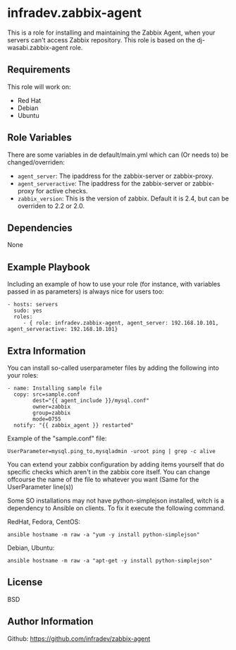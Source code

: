 infradev.zabbix-agent
=========

This is a role for installing and maintaining the Zabbix Agent, when your servers can't access Zabbix repository.
This role is based on the dj-wasabi.zabbix-agent role.

Requirements
------------

This role will work on:
 * Red Hat
 * Debian
 * Ubuntu

Role Variables
--------------

There are some variables in de default/main.yml which can (Or needs to) be changed/overriden:
* `agent_server`: The ipaddress for the zabbix-server or zabbix-proxy.
* `agent_serveractive`: The ipaddress for the zabbix-server or zabbix-proxy for active checks.
* `zabbix_version`: This is the version of zabbix. Default it is 2.4, but can be overriden to 2.2 or 2.0.

Dependencies
------------

None

Example Playbook
----------------

Including an example of how to use your role (for instance, with variables passed in as parameters) is always nice for users too:

    - hosts: servers
      sudo: yes
      roles:
         - { role: infradev.zabbix-agent, agent_server: 192.168.10.101, agent_serveractive: 192.168.10.101}

Extra Information
----------------

You can install so-called userparameter files by adding the following into your roles:
```
- name: Installing sample file
  copy: src=sample.conf
        dest="{{ agent_include }}/mysql.conf"
        owner=zabbix
        group=zabbix
        mode=0755
  notify: "{{ zabbix_agent }} restarted"
```
Example of the "sample.conf" file:
```
UserParameter=mysql.ping_to,mysqladmin -uroot ping | grep -c alive
```

You can extend your zabbix configuration by adding items yourself that do specific checks which aren't in the zabbix core itself. You can change offcourse the name of the file to whatever you want (Same for the UserParameter line(s))


Some SO installations may not have python-simplejson installed, witch is a dependency to Ansible on clients. To fix it execute the following command.

RedHat, Fedora, CentOS:
```
ansible hostname -m raw -a "yum -y install python-simplejson"
```

Debian, Ubuntu:
```
ansible hostname -m raw -a "apt-get -y install python-simplejson"
```

License
-------

BSD

Author Information
------------------

Github: https://github.com/infradev/zabbix-agent
